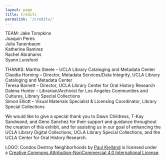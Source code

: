 ```yaml
---
layout: page
title: Credits
permalink: '/credits/'
---
```


TEAM:
Jake Tompkins<br />
Joaquin Peres<br />
Julia Tanenbaum<br />
Katherine Ramirez<br />
Rachel Abrahams<br />
Syann Lunsford<br />

THANKS:
Martha Steele – UCLA Library Cataloging and Metadata Center<br />
Claudia Horning – Director, Metadata Services/Data Integrity, UCLA Library Cataloging and Metadata Center<br />
Teresa Barnett – Director, UCLA Library Center for Oral History Research<br />
Dalena Hunter – Librarian/Archivist for Los Angeles Communities and Cultures, Library Special Collections<br />
Simon Elliott – Visual Materials Specialist & Licensing Coordinator, Library Special Collections<br />

We would like to give a special thank you to Dawn Childress, T-Kay Sandwand, and Geno Sanchez for their support and guidance throughout the creation of this exhibit, and for assisting us in our goal of enhancing the UCLA Library Digital Collections, UCLA Library Special Collections, and the UCLA Center for Oral History Research.

LOGO:
Condos Destroy Neighborhoods by [Paul Kjelland](https://justseeds.org/artist/paulkjelland/) is licensed under a [Creative Commons Attribution-NonCommercial 4.0 International License](https://creativecommons.org/licenses/by-nc/4.0/).
